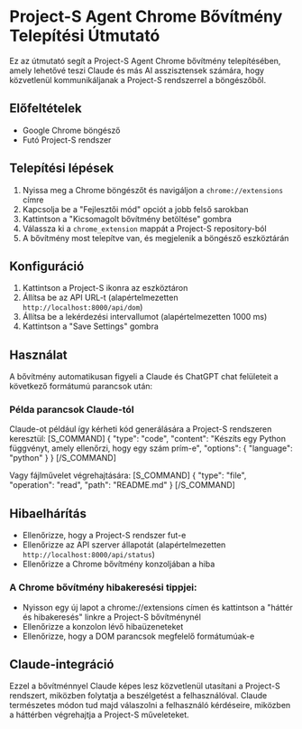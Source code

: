 # Project-S Agent Chrome Bővítmény Telepítési Útmutató

Ez az útmutató segít a Project-S Agent Chrome bővítmény telepítésében, amely lehetővé teszi Claude és más AI asszisztensek számára, hogy közvetlenül kommunikáljanak a Project-S rendszerrel a böngészőből.

## Előfeltételek

- Google Chrome böngésző
- Futó Project-S rendszer

## Telepítési lépések

1. Nyissa meg a Chrome böngészőt és navigáljon a `chrome://extensions` címre
2. Kapcsolja be a "Fejlesztői mód" opciót a jobb felső sarokban
3. Kattintson a "Kicsomagolt bővítmény betöltése" gombra
4. Válassza ki a `chrome_extension` mappát a Project-S repository-ból
5. A bővítmény most telepítve van, és megjelenik a böngésző eszköztárán

## Konfiguráció

1. Kattintson a Project-S ikonra az eszköztáron
2. Állítsa be az API URL-t (alapértelmezetten `http://localhost:8000/api/dom`)
3. Állítsa be a lekérdezési intervallumot (alapértelmezetten 1000 ms)
4. Kattintson a "Save Settings" gombra

## Használat

A bővítmény automatikusan figyeli a Claude és ChatGPT chat felületeit a következő formátumú parancsok után:

### Példa parancsok Claude-tól

Claude-ot például így kérheti kód generálására a Project-S rendszeren keresztül:
[S_COMMAND]
{
"type": "code",
"content": "Készíts egy Python függvényt, amely ellenőrzi, hogy egy szám prím-e",
"options": {
"language": "python"
}
}
[/S_COMMAND]

Vagy fájlművelet végrehajtására:
[S_COMMAND]
{
"type": "file",
"operation": "read",
"path": "README.md"
}
[/S_COMMAND]

## Hibaelhárítás

- Ellenőrizze, hogy a Project-S rendszer fut-e
- Ellenőrizze az API szerver állapotát (alapértelmezetten `http://localhost:8000/api/status`)
- Ellenőrizze a Chrome bővítmény konzoljában a hiba

### A Chrome bővítmény hibakeresési tippjei:
- Nyisson egy új lapot a chrome://extensions címen és kattintson a "háttér és hibakeresés" linkre a Project-S bővítménynél
- Ellenőrizze a konzolon lévő hibaüzeneteket
- Ellenőrizze, hogy a DOM parancsok megfelelő formátumúak-e

## Claude-integráció

Ezzel a bővítménnyel Claude képes lesz közvetlenül utasítani a Project-S rendszert, miközben folytatja a beszélgetést a felhasználóval. Claude természetes módon tud majd válaszolni a felhasználó kérdéseire, miközben a háttérben végrehajtja a Project-S műveleteket.